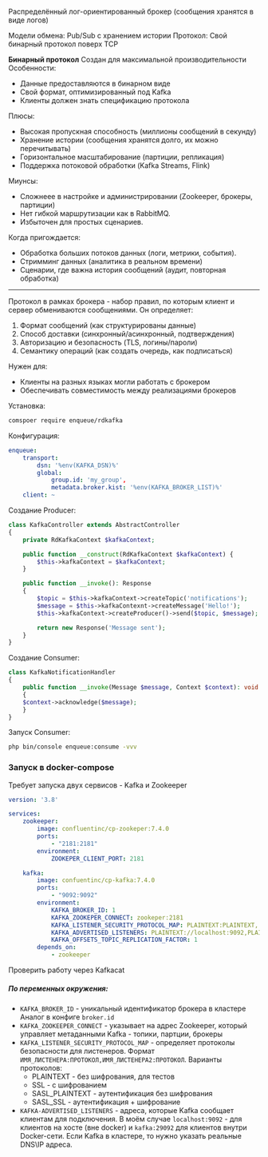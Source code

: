 Распределённый лог-ориентированный брокер (сообщения хранятся в виде логов)

Модели обмена: Pub/Sub с хранением истории
Протокол: Свой бинарный протокол поверх TCP

**Бинарный протокол**
Создан для максимальной производительности
Особенности:
- Данные предоставляются в бинарном виде
- Свой формат, оптимизированный под Kafka
- Клиенты должен знать спецификацию протокола

Плюсы:
- Высокая пропускная способность (миллионы сообщений в секунду)
- Хранение истории (сообщения хранятся долго, их можно перечитывать)
- Горизонтальное масштабирование (партиции, репликация)
- Поддержка потоковой обработки (Kafka Streams, Flink)

Миунсы:
- Сложнеее в настройке и администрировании (Zookeeper, брокеры, партиции)
- Нет гибкой маршрутизации как в RabbitMQ.
- Избыточен для простых сценариев.

Когда пригождается:
- Обработка больших потоков данных (логи, метрики, события).
- Стримминг данных (аналитика в реальном времени)
- Сценарии, где важна история сообщений (аудит, повторная обработка)

----
Протокол в рамках брокера - набор правил, по которым клиент и сервер обмениваются сообщениями.
Он определяет:
1. Формат сообщений (как структурированы данные)
2. Способ доставки (синхронный/асинхронный, подтверждения)
3. Авторизацию и безопасность (TLS, логины/пароли)
4. Семантику операций (как создать очередь, как подписаться)

Нужен для:
- Клиенты на разных языках могли работать с брокером
- Обеспечивать совместимость между реализациями брокеров

Установка:
```bash
comspoer require enqueue/rdkafka
```

Конфигурация:
```yaml
enqueue:
	transport:
		dsn: '%env(KAFKA_DSN)%'
		global:
			group.id: 'my_group',
			metadata.broker.kist: '%env(KAFKA_BROKER_LIST)%'
	client: ~
```

Создание Producer:
```php
class KafkaController extends AbstractController
{
	private RdKafkaContext $kafkaContext;

	public function __construct(RdKafkaContext $kafkaContext) {
		$this->kafkaContext = $kafkaContext;
	}

	public function __invoke(): Response
	{
		$topic = $this->kafkaContext->createTopic('notifications');
		$message = $this->kafkaContexnt->createMessage('Hello!');
		$this->kafkaContext->createProducer()->send($topic, $message);

		return new Response('Message sent');
	}
}
```

Создание Consumer:
```php
class KafkaNotificationHandler
{
	public function __invoke(Message $message, Context $context): void
	{
	$context->acknowledge($message);
	}
}
```

Запуск Consumer:
```bash
php bin/console enqueue:consume -vvv
```

### Запуск в docker-compose
Требует запуска двух сервисов - Kafka и Zookeeper
```yaml
version: '3.8'

services:
	zookeeper:
		image: confluentinc/cp-zookeper:7.4.0
		ports:
			- "2181:2181"
		environment:
			ZOOKEPER_CLIENT_PORT: 2181

	kafka:
		image: confuentinc/cp-kafka:7.4.0
		ports:
			- "9092:9092"
		environment:
			KAFKA_BROKER_ID: 1
			KAFKA_ZOOKEPER_CONNECT: zookeper:2181
			KAFKA_LISTENER_SECURITY_PROTOCOL_MAP: PLAINTEXT:PLAINTEXT, PLAINTEXT_INTERNAL:PLAINTEXT
			KAFKA_ADVERTISED_LISTENERS: PLAINTEXT://localhost:9092,PLAINTEXT_INTERNAL://kafka:29092
			KAFKA_OFFSETS_TOPIC_REPLICATION_FACTOR: 1
		depends_on:
			- zookeeper
```

Проверить работу через Kafkacat

##### По переменных окружения:
- `KAFKA_BROKER_ID` - уникальный идентификатор брокера в кластере
Аналог в конфиге `broker.id`
- `KAFKA_ZOOKEEPER_CONNECT` - указывает на адрес Zookeeper, который управляет метаданными Kafka - топики, партции, брокеры
- `KAFKA_LISTENER_SECURITY_PROTOCOL_MAP` - определяет протоколы безопасности для листенеров. Формат `ИМЯ_ЛИСТЕНЕРА:ПРОТОКОЛ,ИМЯ_ЛИСТЕНЕРА2:ПРОТОКОЛ`.
	Варианты протоколов:
	- PLAINTEXT - без шифрования, для тестов
	- SSL - с шифрованием
	- SASL_PLAINTEXT - аутентификация без шифрования
	- SASL_SSL - аутентификация + шифрование
- `KAFKA-ADVERTISED_LISTENERS` - адреса, которые Kafka сообщает клиентам для подключения. В моём случае `localhost:9092` - для клиентов на хосте (вне docker) и `kafka:29092` для клиентов внутри Docker-сети. Если Kafka в кластере, то нужно указать реальные DNS\IP адреса.